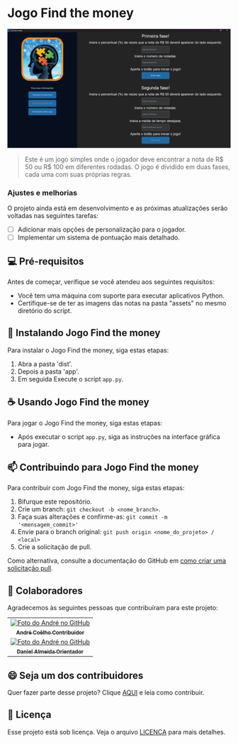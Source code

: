 # Jogo Find the money

<img src="assets/jogo.png" alt="Exemplo imagem">

> Este é um jogo simples onde o jogador deve encontrar a nota de R$ 50 ou R$ 100 em diferentes rodadas. O jogo é dividido em duas fases, cada uma com suas próprias regras.

### Ajustes e melhorias

O projeto ainda está em desenvolvimento e as próximas atualizações serão voltadas nas seguintes tarefas:

- [ ] Adicionar mais opções de personalização para o jogador.
- [ ] Implementar um sistema de pontuação mais detalhado.

## 💻 Pré-requisitos

Antes de começar, verifique se você atendeu aos seguintes requisitos:

- Você tem uma máquina com suporte para executar aplicativos Python.
- Certifique-se de ter as imagens das notas na pasta "assets" no mesmo diretório do script.

## 🚀 Instalando Jogo Find the money

Para instalar o Jogo Find the money, siga estas etapas:

1. Abra a pasta 'dist'.
2. Depois a pasta 'app'.
3. Em seguida Execute o script `app.py`.

## ☕ Usando Jogo Find the money

Para jogar o Jogo Find the money, siga estas etapas:

- Após executar o script `app.py`, siga as instruções na interface gráfica para jogar.

## 📫 Contribuindo para Jogo Find the money

Para contribuir com Jogo Find the money, siga estas etapas:

1. Bifurque este repositório.
2. Crie um branch: `git checkout -b <nome_branch>`.
3. Faça suas alterações e confirme-as: `git commit -m '<mensagem_commit>'`
4. Envie para o branch original: `git push origin <nome_do_projeto> / <local>`
5. Crie a solicitação de pull.

Como alternativa, consulte a documentação do GitHub em [como criar uma solicitação pull](https://help.github.com/en/github/collaborating-with-issues-and-pull-requests/creating-a-pull-request).

## 🤝 Colaboradores

Agradecemos às seguintes pessoas que contribuíram para este projeto:

<table>
  <tr>
    <td align="center">
      <a href="#" title="defina o titulo do link">
        <img src="https://avatars.githubusercontent.com/u/83669560?s=400&u=a115c0e277676ced8fa42a0c26b2e490795ea325&v=4" width="100px;" alt="Foto do André no GitHub"/><br>
        <sub>
          <b>André Coêlho</b>
          <b>Contribuidor</b>
        </sub>
      </a>
    </td>
  </tr>
  <tr>
    <td align="center">
      <a href="#" title="defina o titulo do link">
        <img src="" width="100px;" alt="Foto do André no GitHub"/><br>
        <sub>
          <b>Daniel Almeida</b>
          <b>Orientador</b>
        </sub>
      </a>
    </td>
  </tr>
</table>

## 😄 Seja um dos contribuidores

Quer fazer parte desse projeto? Clique [AQUI](CONTRIBUTING.md) e leia como contribuir.

## 📝 Licença

Esse projeto está sob licença. Veja o arquivo [LICENÇA](LICENSE.md) para mais detalhes.
